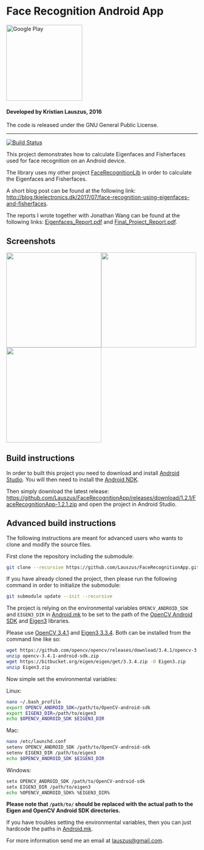 # Face Recognition Android App

<a href="http://play.google.com/store/apps/details?id=com.lauszus.facerecognitionapp"><img src="https://play.google.com/intl/en_us/badges/images/generic/en_badge_web_generic.png" alt="Google Play" width="200px"/></a>

#### Developed by Kristian Lauszus, 2016

The code is released under the GNU General Public License.
_________
[![Build Status](https://travis-ci.org/Lauszus/FaceRecognitionApp.svg?branch=master)](https://travis-ci.org/Lauszus/FaceRecognitionApp)

This project demonstrates how to calculate Eigenfaces and Fisherfaces used for face recognition on an Android device.

The library uses my other project [FaceRecognitionLib](https://github.com/Lauszus/FaceRecognitionLib) in order to calculate the Eigenfaces and Fisherfaces.

A short blog post can be found at the following link: <http://blog.tkjelectronics.dk/2017/07/face-recognition-using-eigenfaces-and-fisherfaces>.

The reports I wrote together with Jonathan Wang can be found at the following links: [Eigenfaces\_Report.pdf](https://github.com/Lauszus/FaceRecognitionLib/raw/master/Eigenfaces_Report.pdf) and [Final\_Project\_Report.pdf](https://github.com/Lauszus/FaceRecognitionLib/raw/master/Final_Project_Report.pdf).

## Screenshots

<img src="face_detected_kristian.png" width=250/><img src="face_detected_jon.png" width=250/><img src="navigation_menu.png" width=250/>

## Build instructions

In order to built this project you need to download and install [Android Studio](http://developer.android.com/sdk/index.html). You will then need to install the [Android NDK](https://developer.android.com/studio/projects/add-native-code.html#download-ndk).

Then simply download the latest release: <https://github.com/Lauszus/FaceRecognitionApp/releases/download/1.2.1/FaceRecognitionApp-1.2.1.zip> and open the project in Android Studio.

## Advanced build instructions

The following instructions are meant for advanced users who wants to clone and modify the source files.

First clone the repository including the submodule:

```bash
git clone --recursive https://github.com/Lauszus/FaceRecognitionApp.git
```

If you have already cloned the project, then please run the following command in order to initialize the submodule:

```bash
git submodule update --init --recursive
```

The project is relying on the environmental variables ```OPENCV_ANDROID_SDK``` and ```EIGEN3_DIR``` in [Android.mk](app/src/main/cpp/Android.mk) to be set to the path of the [OpenCV Android SDK](http://opencv.org/platforms/android) and [Eigen3](https://eigen.tuxfamily.org) libraries.

Please use [OpenCV 3.4.1](https://github.com/opencv/opencv/releases/download/3.4.1/opencv-3.4.1-android-sdk.zip) and [Eigen3 3.3.4](https://bitbucket.org/eigen/eigen/get/3.3.4.zip). Both can be installed from the command line like so:

```bash
wget https://github.com/opencv/opencv/releases/download/3.4.1/opencv-3.4.1-android-sdk.zip
unzip opencv-3.4.1-android-sdk.zip
wget https://bitbucket.org/eigen/eigen/get/3.3.4.zip -O Eigen3.zip
unzip Eigen3.zip
```

Now simple set the environmental variables:

Linux:

```bash
nano ~/.bash_profile
export OPENCV_ANDROID_SDK=/path/to/OpenCV-android-sdk
export EIGEN3_DIR=/path/to/eigen3
echo $OPENCV_ANDROID_SDK $EIGEN3_DIR
```

Mac:

```bash
nano /etc/launchd.conf
setenv OPENCV_ANDROID_SDK /path/to/OpenCV-android-sdk
setenv EIGEN3_DIR /path/to/eigen3
echo $OPENCV_ANDROID_SDK $EIGEN3_DIR
```

Windows:

```bash
setx OPENCV_ANDROID_SDK /path/to/OpenCV-android-sdk
setx EIGEN3_DIR /path/to/eigen3
echo %OPENCV_ANDROID_SDK% %EIGEN3_DIR%
```

__Please note that ```/path/to/``` should be replaced with the actual path to the Eigen and OpenCV Android SDK directories.__

If you have troubles setting the environmental variables, then you can just hardcode the paths in [Android.mk](app/src/main/cpp/Android.mk).

For more information send me an email at <lauszus@gmail.com>.
